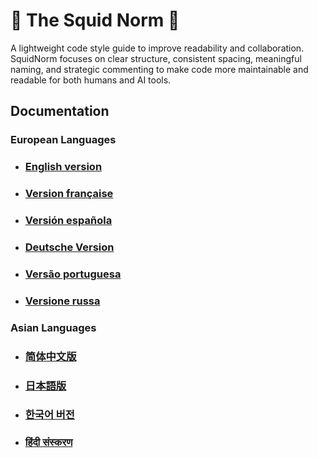 # 🦑 The Squid Norm 🦑
A lightweight code style guide to improve readability and collaboration. SquidNorm focuses on clear structure, consistent spacing, meaningful naming, and strategic commenting to make code more maintainable and readable for both humans and AI tools.

## Documentation

### European Languages
- ### [English version](languages/SquidNorm.en.md)
- ### [Version française](languages/SquidNorm.fr.md)
- ### [Versión española](languages/SquidNorm.es.md)
- ### [Deutsche Version](languages/SquidNorm.de.md)
- ### [Versão portuguesa](languages/SquidNorm.pt.md)
- ### [Versione russa](languages/SquidNorm.ru.md)

### Asian Languages
- ### [简体中文版](languages/SquidNorm.zh-cn.md)
- ### [日本語版](languages/SquidNorm.ja.md)
- ### [한국어 버전](languages/SquidNorm.ko.md)
- ### [हिंदी संस्करण](languages/SquidNorm.hi.md)

